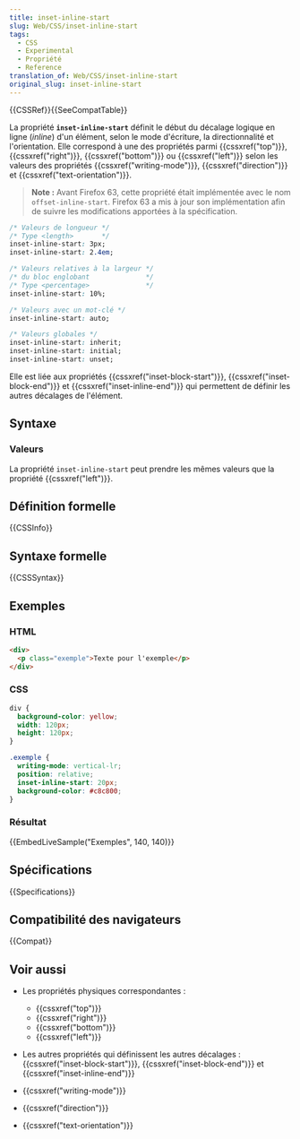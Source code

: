 ```yaml
---
title: inset-inline-start
slug: Web/CSS/inset-inline-start
tags:
  - CSS
  - Experimental
  - Propriété
  - Reference
translation_of: Web/CSS/inset-inline-start
original_slug: inset-inline-start
---
```


{{CSSRef}}{{SeeCompatTable}}

La propriété **`inset-inline-start`** définit le début du décalage logique en ligne (_inline_) d'un élément, selon le mode d'écriture, la directionnalité et l'orientation. Elle correspond à une des propriétés parmi {{cssxref("top")}}, {{cssxref("right")}}, {{cssxref("bottom")}} ou  {{cssxref("left")}} selon les valeurs des propriétés {{cssxref("writing-mode")}}, {{cssxref("direction")}} et {{cssxref("text-orientation")}}.

> **Note :** Avant Firefox 63, cette propriété était implémentée avec le nom `offset-inline-start`. Firefox 63 a mis à jour son implémentation afin de suivre les modifications apportées à la spécification.

```css
/* Valeurs de longueur */
/* Type <length>       */
inset-inline-start: 3px;
inset-inline-start: 2.4em;

/* Valeurs relatives à la largeur */
/* du bloc englobant              */
/* Type <percentage>              */
inset-inline-start: 10%;

/* Valeurs avec un mot-clé */
inset-inline-start: auto;

/* Valeurs globales */
inset-inline-start: inherit;
inset-inline-start: initial;
inset-inline-start: unset;
```

Elle est liée aux propriétés {{cssxref("inset-block-start")}}, {{cssxref("inset-block-end")}} et {{cssxref("inset-inline-end")}} qui permettent de définir les autres décalages de l'élément.

## Syntaxe

### Valeurs

La propriété `inset-inline-start` peut prendre les mêmes valeurs que la propriété {{cssxref("left")}}.

## Définition formelle

{{CSSInfo}}

## Syntaxe formelle

{{CSSSyntax}}

## Exemples

### HTML

```html
<div>
  <p class="exemple">Texte pour l'exemple</p>
</div>
```

### CSS

```css
div {
  background-color: yellow;
  width: 120px;
  height: 120px;
}

.exemple {
  writing-mode: vertical-lr;
  position: relative;
  inset-inline-start: 20px;
  background-color: #c8c800;
}
```

### Résultat

{{EmbedLiveSample("Exemples", 140, 140)}}

## Spécifications

{{Specifications}}

## Compatibilité des navigateurs

{{Compat}}

## Voir aussi

- Les propriétés physiques correspondantes :

  - {{cssxref("top")}}
  - {{cssxref("right")}}
  - {{cssxref("bottom")}}
  - {{cssxref("left")}}

- Les autres propriétés qui définissent les autres décalages : {{cssxref("inset-block-start")}}, {{cssxref("inset-block-end")}} et {{cssxref("inset-inline-end")}}
- {{cssxref("writing-mode")}}
- {{cssxref("direction")}}
- {{cssxref("text-orientation")}}
